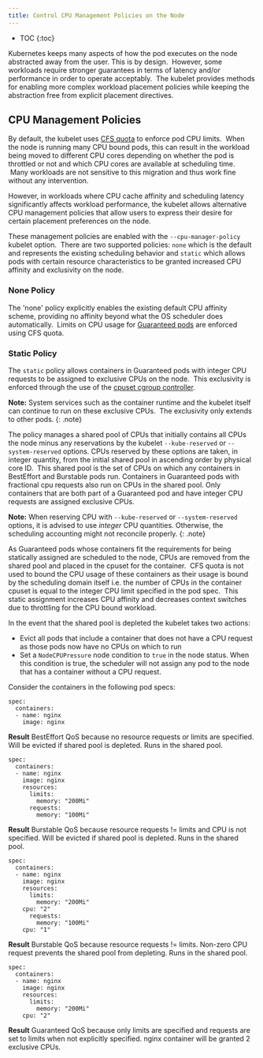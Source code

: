 ```yaml
---
title: Control CPU Management Policies on the Node
---
```


* TOC
{:toc}

Kubernetes keeps many aspects of how the pod executes on the node abstracted
away from the user. This is by design.  However, some workloads require
stronger guarantees in terms of latency and/or performance in order to operate
acceptably.  The kubelet provides methods for enabling more complex workload
placement policies while keeping the abstraction free from explicit placement
directives.

## CPU Management Policies

By default, the kubelet uses [CFS quota](https://en.wikipedia.org/wiki/Completely_Fair_Scheduler)
to enforce pod CPU limits.  When the node is running many CPU bound pods, this
can result in the workload being moved to different CPU cores depending on
whether the pod is throttled or not and which CPU cores are available at
scheduling time.  Many workloads are not sensitive to this migration and thus
work fine without any intervention.

However, in workloads where CPU cache affinity and scheduling latency
significantly affects workload performance, the kubelet allows alternative CPU
management policies that allow users to express their desire for certain
placement preferences on the node.

These management policies are enabled with the `--cpu-manager-policy` kubelet
option.  There are two supported policies: `none` which is the default and
represents the existing scheduling behavior and `static` which allows pods with
certain resource characteristics to be granted increased CPU affinity and
exclusivity on the node.

### None Policy

The 'none' policy explicitly enables the existing default CPU
affinity scheme, providing no affinity beyond what the OS scheduler does
automatically.  Limits on CPU usage for
[Guaranteed pods](/docs/tasks/configure-pod-container/quality-service-pod)
are enforced using CFS quota.

### Static Policy

The `static` policy allows containers in Guaranteed pods with integer CPU
requests to be assigned to exclusive CPUs on the node.  This exclusivity is
enforced through the use of the
[cpuset cgroup controller](https://www.kernel.org/doc/Documentation/cgroup-v1/cpusets.txt).

**Note:** System services such as the container runtime and the kubelet itself can continue to run on these exclusive CPUs.  The exclusivity only extends to other pods.
{: .note}

The policy manages a shared pool of CPUs that initially contains all CPUs the
node minus any reservations by the kubelet `--kube-reserved` or
`--system-reserved` options.  CPUs reserved by these options are taken, in
integer quantity, from the initial shared pool in ascending order by physical
core ID.  This shared pool is the set of CPUs on which any containers in
BestEffort and Burstable pods run. Containers in Guaranteed pods with fractional
cpu requests also run on CPUs in the shared pool.  Only containers that are
both part of a Guaranteed pod and have integer CPU requests are assigned
exclusive CPUs.

**Note:** When reserving CPU with `--kube-reserved` or `--system-reserved` options, it is advised to use *integer* CPU quantities.  Otherwise, the scheduling accounting might not reconcile properly.
{: .note}

As Guaranteed pods whose containers fit the requirements for being statically
assigned are scheduled to the node, CPUs are removed from the shared pool and
placed in the cpuset for the container.  CFS quota is not used to bound
the CPU usage of these containers as their usage is bound by the scheduling domain
itself i.e. the number of CPUs in the container cpuset is equal to the integer
CPU limit specified in the pod spec.  This static assignment increases CPU
affinity and decreases context switches due to throttling for the CPU bound
workload.

In the event that the shared pool is depleted the kubelet takes two actions:
- Evict all pods that include a container that does not have a CPU request as
  those pods now have no CPUs on which to run 
- Set a `NodeCPUPressure` node condition to `true` in the node status. When
  this condition is true, the scheduler will not assign any pod to the node
  that has a container without a CPU request.

Consider the containers in the following pod specs:

```
spec:
  containers:
  - name: nginx
    image: nginx
```

**Result** BestEffort QoS because no resource requests or limits are specified.
Will be evicted if shared pool is depleted. Runs in the shared pool.

```
spec:
  containers:
  - name: nginx
    image: nginx
    resources:
      limits:
        memory: "200Mi"
      requests:
        memory: "100Mi"
```

**Result** Burstable QoS because resource requests != limits and CPU is not
specified.  Will be evicted if shared pool is depleted. Runs in the shared pool.


```
spec:
  containers:
  - name: nginx
    image: nginx
    resources:
      limits:
        memory: "200Mi"
	cpu: "2"
      requests:
        memory: "100Mi"
	cpu: "1"
```

**Result** Burstable QoS because resource requests != limits.  Non-zero CPU request
prevents the shared pool from depleting. Runs in the shared pool.


```
spec:
  containers:
  - name: nginx
    image: nginx
    resources:
      limits:
        memory: "200Mi"
	cpu: "2"
```

**Result** Guaranteed QoS because only limits are specified and requests are set to
limits when not explicitly specified.  nginx container will be granted 2
exclusive CPUs.

